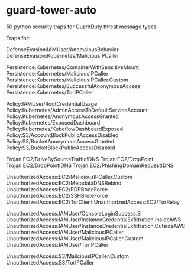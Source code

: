 # guard-tower-auto

50 python security traps for GuardDuty threat message types

Traps for:

DefenseEvasion:IAMUser/AnomalousBehavior
DefenseEvasion:Kubernetes/MaliciousIPCaller

Persistence:Kubernetes/ContainerWithSensitiveMount
Persistence:Kubernetes/MaliciousIPCaller
Persistence:Kubernetes/MaliciousIPCaller.Custom
Persistence:Kubernetes/SuccessfulAnonymousAccess
Persistence:Kubernetes/TorIPCaller

Policy:IAMUser/RootCredentialUsage
Policy:Kubernetes/AdminAccessToDefaultServiceAccount
Policy:Kubernetes/AnonymousAccessGranted
Policy:Kubernetes/ExposedDashboard
Policy:Kubernetes/KubeflowDashboardExposed
Policy:S3/AccountBlockPublicAccessDisabled
Policy:S3/BucketAnonymousAccessGranted
Policy:S3/BucketBlockPublicAccessDisabled

Trojan:EC2/DriveBySourceTraffic!DNS
Trojan:EC2/DropPoint
Trojan:EC2/DropPoint!DNS
Trojan:EC2/PhishingDomainRequest!DNS

UnauthorizedAccess:EC2/MaliciousIPCaller.Custom
UnauthorizedAccess:EC2/MetadataDNSRebind
UnauthorizedAccess:EC2/RDPBruteForce
UnauthorizedAccess:EC2/SSHBruteForce
UnauthorizedAccess:EC2/TorClient
UnauthorizedAccess:EC2/TorRelay

UnauthorizedAccess:IAMUser/ConsoleLoginSuccess.B
UnauthorizedAccess:IAMUser/InstanceCredentialExfiltration.InsideAWS
UnauthorizedAccess:IAMUser/InstanceCredentialExfiltration.OutsideAWS
UnauthorizedAccess:IAMUser/MaliciousIPCaller
UnauthorizedAccess:IAMUser/MaliciousIPCaller.Custom
UnauthorizedAccess:IAMUser/TorIPCaller

UnauthorizedAccess:S3/MaliciousIPCaller.Custom
UnauthorizedAccess:S3/TorIPCaller


